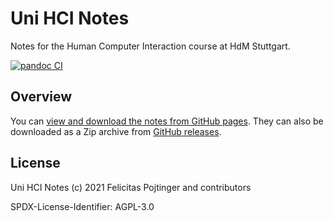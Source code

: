 # Uni HCI Notes

Notes for the Human Computer Interaction course at HdM Stuttgart.

[![pandoc CI](https://github.com/pojntfx/uni-hci-notes/actions/workflows/pandoc.yaml/badge.svg)](https://github.com/pojntfx/uni-hci-notes/actions/workflows/pandoc.yaml)

## Overview

You can [view and download the notes from GitHub pages](https://pojntfx.github.io/uni-hci-notes/). They can also be downloaded as a Zip archive from [GitHub releases](https://github.com/pojntfx/uni-hci-notes/releases).

## License

Uni HCI Notes (c) 2021 Felicitas Pojtinger and contributors

SPDX-License-Identifier: AGPL-3.0
